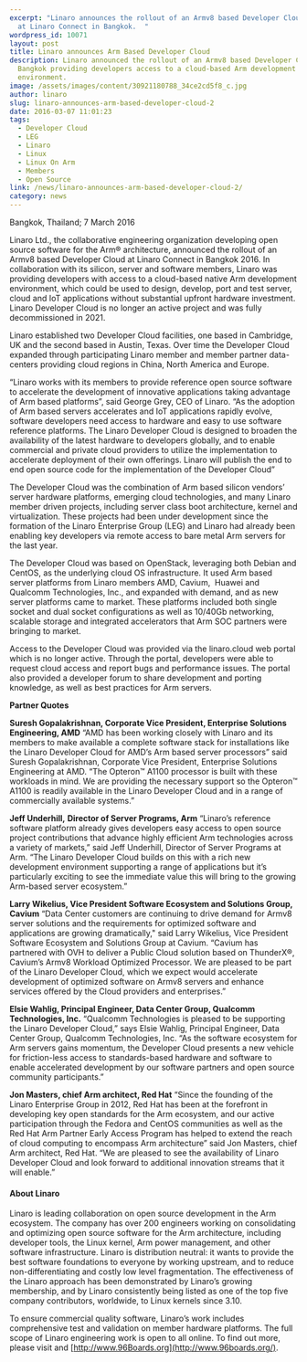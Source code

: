 ```yaml
---
excerpt: "Linaro announces the rollout of an Armv8 based Developer Cloud today
  at Linaro Connect in Bangkok.  "
wordpress_id: 10071
layout: post
title: Linaro announces Arm Based Developer Cloud
description: Linaro announced the rollout of an Armv8 based Developer Cloud in
  Bangkok providing developers access to a cloud-based Arm development
  environment.
image: /assets/images/content/30921180788_34ce2cd5f8_c.jpg
author: linaro
slug: linaro-announces-arm-based-developer-cloud-2
date: 2016-03-07 11:01:23
tags:
  - Developer Cloud
  - LEG
  - Linaro
  - Linux
  - Linux On Arm
  - Members
  - Open Source
link: /news/linaro-announces-arm-based-developer-cloud-2/
category: news
---
```

Bangkok, Thailand; 7 March 2016

Linaro Ltd., the collaborative engineering organization developing open source software for the Arm® architecture, announced the rollout of an Armv8 based Developer Cloud at Linaro Connect in Bangkok 2016. In collaboration with its silicon, server and software members, Linaro was providing developers with access to a cloud-based native Arm development environment, which could be used to design, develop, port and test server, cloud and IoT applications without substantial upfront hardware investment. Linaro Developer Cloud is no longer an active project and was fully decommissioned in 2021. 

Linaro established two Developer Cloud facilities, one based in Cambridge, UK and the second based in Austin, Texas. Over time the Developer Cloud expanded through participating Linaro member and member partner data-centers providing cloud regions in China, North America and Europe.

“Linaro works with its members to provide reference open source software to accelerate the development of innovative applications taking advantage of Arm based platforms”, said George Grey, CEO of Linaro. “As the adoption of Arm based servers accelerates and IoT applications rapidly evolve, software developers need access to hardware and easy to use software reference platforms. The Linaro Developer Cloud is designed to broaden the availability of the latest hardware to developers globally, and to enable commercial and private cloud providers to utilize the implementation to accelerate deployment of their own offerings. Linaro will publish the end to end open source code for the implementation of the Developer Cloud”

The Developer Cloud was the combination of Arm based silicon vendors’ server hardware platforms, emerging cloud technologies, and many Linaro member driven projects, including server class boot architecture, kernel and virtualization. These projects had been under development since the formation of the Linaro Enterprise Group (LEG) and Linaro had already been enabling key developers via remote access to bare metal Arm servers for the last year.

The Developer Cloud was based on OpenStack, leveraging both Debian and CentOS, as the underlying cloud OS infrastructure. It used Arm based server platforms from Linaro members AMD, Cavium,  Huawei and Qualcomm Technologies, Inc., and expanded with demand, and as new server platforms came to market. These platforms included both single socket and dual socket configurations as well as 10/40Gb networking, scalable storage and integrated accelerators that Arm SOC partners were bringing to market.

Access to the Developer Cloud was provided via the linaro.cloud web portal which is no longer active. Through the portal, developers were able to request cloud access and report bugs and performance issues. The portal also provided a developer forum to share development and porting knowledge, as well as best practices for Arm servers.

**Partner Quotes**

**Suresh Gopalakrishnan, Corporate Vice President, Enterprise Solutions Engineering, AMD**
“AMD has been working closely with Linaro and its members to make available a complete software stack for installations like the Linaro Developer Cloud for AMD’s Arm based server processors” said Suresh Gopalakrishnan, Corporate Vice President, Enterprise Solutions Engineering at AMD. “The Opteron™ A1100 processor is built with these workloads in mind. We are providing the necessary support so the Opteron™ A1100 is readily available in the Linaro Developer Cloud and in a range of commercially available systems.”

**Jeff Underhill,** **Director of Server Programs, Arm**
“Linaro’s reference software platform already gives developers easy access to open source project contributions that advance highly efficient Arm technologies across a variety of markets,” said Jeff Underhill, Director of Server Programs at Arm. “The Linaro Developer Cloud builds on this with a rich new development environment supporting a range of applications but it’s particularly exciting to see the immediate value this will bring to the growing Arm-based server ecosystem.”

**Larry Wikelius, Vice President Software Ecosystem and Solutions Group, Cavium**
“Data Center customers are continuing to drive demand for Armv8 server solutions and the requirements for optimized software and applications are growing dramatically," said Larry Wikelius, Vice President Software Ecosystem and Solutions Group at Cavium. “Cavium has partnered with OVH to deliver a Public Cloud solution based on ThunderX®, Cavium’s Armv8 Workload Optimized Processor. We are pleased to be part of the Linaro Developer Cloud, which we expect would accelerate development of optimized software on Armv8 servers and enhance services offered by the Cloud providers and enterprises.”

**Elsie Wahlig, Principal Engineer, Data Center Group, Qualcomm Technologies, Inc.**
“Qualcomm Technologies is pleased to be supporting the Linaro Developer Cloud,” says Elsie Wahlig, Principal Engineer, Data Center Group, Qualcomm Technologies, Inc. “As the software ecosystem for Arm servers gains momentum, the Developer Cloud presents a new vehicle for friction-less access to standards-based hardware and software to enable accelerated development by our software partners and open source community participants.”

**Jon Masters, chief Arm architect, Red Hat**
“Since the founding of the Linaro Enterprise Group in 2012, Red Hat has been at the forefront in developing key open standards for the Arm ecosystem, and our active participation through the Fedora and CentOS communities as well as the Red Hat Arm Partner Early Access Program has helped to extend the reach of cloud computing to encompass Arm architecture” said Jon Masters, chief Arm architect, Red Hat. “We are pleased to see the availability of Linaro Developer Cloud and look forward to additional innovation streams that it will enable.”

#### About Linaro

Linaro is leading collaboration on open source development in the Arm ecosystem. The company has over 200 engineers working on consolidating and optimizing open source software for the Arm architecture, including developer tools, the Linux kernel, Arm power management, and other software infrastructure. Linaro is distribution neutral: it wants to provide the best software foundations to everyone by working upstream, and to reduce non-differentiating and costly low level fragmentation. The effectiveness of the Linaro approach has been demonstrated by Linaro’s growing membership, and by Linaro consistently being listed as one of the top five company contributors, worldwide, to Linux kernels since 3.10.

To ensure commercial quality software, Linaro’s work includes comprehensive test and validation on member hardware platforms. The full scope of Linaro engineering work is open to all online. To find out more, please visit [](/) and [http://www.96Boards.org](http://www.96boards.org/).